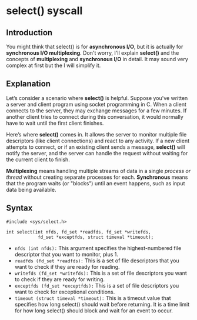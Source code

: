 # select() syscall

## Introduction
You might think that select() is for **asynchronous I/O**, but it is actually for **synchronous I/O multiplexing**. Don't worry, I'll explain **select()** and the concepts of **multiplexing** and **synchronous I/O** in detail. It may sound very complex at first but the I will simplify it.

## Explanation
Let’s consider a scenario where **select()** is helpful. Suppose you've written a server and client program using socket programming in C. When a client connects to the server, they may exchange messages for a few minutes. If another client tries to connect during this conversation, it would normally have to wait until the first client finishes.

Here’s where **select()** comes in. It allows the server to monitor multiple file descriptors (like client connections) and react to any activity. If a new client attempts to connect, or if an existing client sends a message, **select()** will notify the server, and the server can handle the request without waiting for the current client to finish.

**Multiplexing** means handling multiple streams of data in a single *process or thread* without creating separate processes for each. **Synchronous** means that the program waits (or "blocks") until an event happens, such as input data being available.

## Syntax
```
#include <sys/select.h>

int select(int nfds, fd_set *readfds, fd_set *writefds,
            fd_set *exceptfds, struct timeval *timeout);
```
- `nfds (int nfds):` This argument specifies the highest-numbered file descriptor that you want to monitor, plus 1.
- `readfds (fd_set *readfds):` This is a set of file descriptors that you want to check if they are ready for reading.
- `writefds (fd_set *writefds):` This is a set of file descriptors you want to check if they are ready for writing.
- `exceptfds (fd_set *exceptfds):` This is a set of file descriptors you want to check for exceptional conditions.
- `timeout (struct timeval *timeout):` This is a timeout value that specifies how long select() should wait before returning. It is a time limit for how long select() should block and wait for an event to occur.

